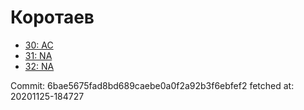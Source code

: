 # Коротаев
- [30: AC](30.md)
- [31: NA](31.md)
- [32: NA](32.md)

Commit: 6bae5675fad8bd689caebe0a0f2a92b3f6ebfef2
 fetched at: 20201125-184727

